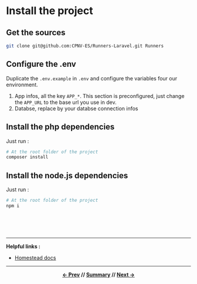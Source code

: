 # Install the project

## Get the sources

```sh
git clone git@github.com:CPNV-ES/Runners-Laravel.git Runners
```

## Configure the .env

Duplicate the `.env.example` in `.env` and configure the variables four our environment.

1. App infos, all the key `APP_*`. This section is preconfigured, just change the `APP_URL` to the base url you use in dev.
2. Databse, replace by your databse connection infos

## Install the php dependencies

Just run :
```bash
# At the root folder of the project
composer install
```

## Install the node.js dependencies

Just run :
```bash
# At the root folder of the project
npm i
```


<br>
<br>
<br>
<hr>

**Helpful links :**
* [Homestead docs](https://laravel.com/docs/5.5/homestead)

<hr>
<div align="center">

**[<- Prev](1_requirements.md) // [Summary](../README.md) // [Next ->](3_homestead.md)**

</div>